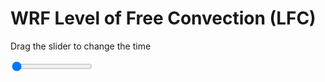 <h1>WRF Level of Free Convection (LFC)</h1>
<p>Drag the slider to change the time</p>

<div class="slidecontainer">
<input oninput='setImage(this)' class="slider" type="range" min="0" max="49" value="0" step="1" />
<img id='img'/>
</div>

<script>
var img = document.getElementById('img');
var img_array = ['/assets/images/wrf/lc_wrfout_d01_2020-02-16_12:00:00.png',
'/assets/images/wrf/lc_wrfout_d01_2020-02-16_13:00:00.png',
'/assets/images/wrf/lc_wrfout_d01_2020-02-16_14:00:00.png',
'/assets/images/wrf/lc_wrfout_d01_2020-02-16_15:00:00.png',
'/assets/images/wrf/lc_wrfout_d01_2020-02-16_16:00:00.png',
'/assets/images/wrf/lc_wrfout_d01_2020-02-16_17:00:00.png',
'/assets/images/wrf/lc_wrfout_d01_2020-02-16_18:00:00.png',
'/assets/images/wrf/lc_wrfout_d01_2020-02-16_19:00:00.png',
'/assets/images/wrf/lc_wrfout_d01_2020-02-16_20:00:00.png',
'/assets/images/wrf/lc_wrfout_d01_2020-02-16_21:00:00.png',
'/assets/images/wrf/lc_wrfout_d01_2020-02-16_22:00:00.png',
'/assets/images/wrf/lc_wrfout_d01_2020-02-16_23:00:00.png',
'/assets/images/wrf/lc_wrfout_d01_2020-02-17_00:00:00.png',
'/assets/images/wrf/lc_wrfout_d01_2020-02-17_01:00:00.png',
'/assets/images/wrf/lc_wrfout_d01_2020-02-17_02:00:00.png',
'/assets/images/wrf/lc_wrfout_d01_2020-02-17_03:00:00.png',
'/assets/images/wrf/lc_wrfout_d01_2020-02-17_04:00:00.png',
'/assets/images/wrf/lc_wrfout_d01_2020-02-17_05:00:00.png',
'/assets/images/wrf/lc_wrfout_d01_2020-02-17_06:00:00.png',
'/assets/images/wrf/lc_wrfout_d01_2020-02-17_07:00:00.png',
'/assets/images/wrf/lc_wrfout_d01_2020-02-17_08:00:00.png',
'/assets/images/wrf/lc_wrfout_d01_2020-02-17_09:00:00.png',
'/assets/images/wrf/lc_wrfout_d01_2020-02-17_10:00:00.png',
'/assets/images/wrf/lc_wrfout_d01_2020-02-17_11:00:00.png',
'/assets/images/wrf/lc_wrfout_d01_2020-02-17_12:00:00.png',
'/assets/images/wrf/lc_wrfout_d01_2020-02-17_13:00:00.png',
'/assets/images/wrf/lc_wrfout_d01_2020-02-17_14:00:00.png',
'/assets/images/wrf/lc_wrfout_d01_2020-02-17_15:00:00.png',
'/assets/images/wrf/lc_wrfout_d01_2020-02-17_16:00:00.png',
'/assets/images/wrf/lc_wrfout_d01_2020-02-17_17:00:00.png',
'/assets/images/wrf/lc_wrfout_d01_2020-02-17_18:00:00.png',
'/assets/images/wrf/lc_wrfout_d01_2020-02-17_19:00:00.png',
'/assets/images/wrf/lc_wrfout_d01_2020-02-17_20:00:00.png',
'/assets/images/wrf/lc_wrfout_d01_2020-02-17_21:00:00.png',
'/assets/images/wrf/lc_wrfout_d01_2020-02-17_22:00:00.png',
'/assets/images/wrf/lc_wrfout_d01_2020-02-17_23:00:00.png',
'/assets/images/wrf/lc_wrfout_d01_2020-02-18_00:00:00.png',
'/assets/images/wrf/lc_wrfout_d01_2020-02-18_01:00:00.png',
'/assets/images/wrf/lc_wrfout_d01_2020-02-18_02:00:00.png',
'/assets/images/wrf/lc_wrfout_d01_2020-02-18_03:00:00.png',
'/assets/images/wrf/lc_wrfout_d01_2020-02-18_04:00:00.png',
'/assets/images/wrf/lc_wrfout_d01_2020-02-18_05:00:00.png',
'/assets/images/wrf/lc_wrfout_d01_2020-02-18_06:00:00.png',
'/assets/images/wrf/lc_wrfout_d01_2020-02-18_07:00:00.png',
'/assets/images/wrf/lc_wrfout_d01_2020-02-18_08:00:00.png',
'/assets/images/wrf/lc_wrfout_d01_2020-02-18_09:00:00.png',
'/assets/images/wrf/lc_wrfout_d01_2020-02-18_10:00:00.png',
'/assets/images/wrf/lc_wrfout_d01_2020-02-18_11:00:00.png',
'/assets/images/wrf/lc_wrfout_d01_2020-02-18_12:00:00.png',];
function setImage(obj)
{
        var value = obj.value;
        img.src = img_array[value];

}
</script>
